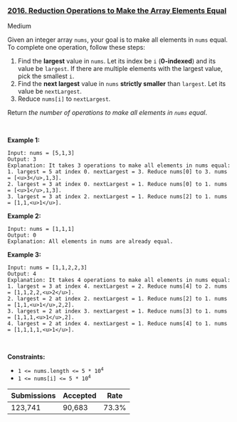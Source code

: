 ### [2016. Reduction Operations to Make the Array Elements Equal](https://leetcode.com/problems/reduction-operations-to-make-the-array-elements-equal/description/?envType=daily-question&envId=2023-11-19)

Medium

Given an integer array `` nums ``, your goal is to make all elements in `` nums `` equal. To complete one operation, follow these steps:

1.   Find the __largest__ value in `` nums ``. Let its index be `` i `` (__0-indexed__) and its value be `` largest ``. If there are multiple elements with the largest value, pick the smallest `` i ``.
2.   Find the __next largest__ value in `` nums `` __strictly smaller__ than `` largest ``. Let its value be `` nextLargest ``.
3.   Reduce `` nums[i] `` to `` nextLargest ``.

Return _the number of operations to make all elements in _`` nums ``_ equal_.

 

<strong class="example">Example 1:</strong>

```
Input: nums = [5,1,3]
Output: 3
Explanation: It takes 3 operations to make all elements in nums equal:
1. largest = 5 at index 0. nextLargest = 3. Reduce nums[0] to 3. nums = [<u>3</u>,1,3].
2. largest = 3 at index 0. nextLargest = 1. Reduce nums[0] to 1. nums = [<u>1</u>,1,3].
3. largest = 3 at index 2. nextLargest = 1. Reduce nums[2] to 1. nums = [1,1,<u>1</u>].
```

<strong class="example">Example 2:</strong>

```
Input: nums = [1,1,1]
Output: 0
Explanation: All elements in nums are already equal.
```

<strong class="example">Example 3:</strong>

```
Input: nums = [1,1,2,2,3]
Output: 4
Explanation: It takes 4 operations to make all elements in nums equal:
1. largest = 3 at index 4. nextLargest = 2. Reduce nums[4] to 2. nums = [1,1,2,2,<u>2</u>].
2. largest = 2 at index 2. nextLargest = 1. Reduce nums[2] to 1. nums = [1,1,<u>1</u>,2,2].
3. largest = 2 at index 3. nextLargest = 1. Reduce nums[3] to 1. nums = [1,1,1,<u>1</u>,2].
4. largest = 2 at index 4. nextLargest = 1. Reduce nums[4] to 1. nums = [1,1,1,1,<u>1</u>].
```

 

__Constraints:__

*   <code>1 <= nums.length <= 5 * 10<sup>4</sup></code>
*   <code>1 <= nums[i] <= 5 * 10<sup>4</sup></code>

| Submissions    | Accepted     | Rate   |
| -------------- | ------------ | ------ |
| 123,741 | 90,683 | 73.3% |